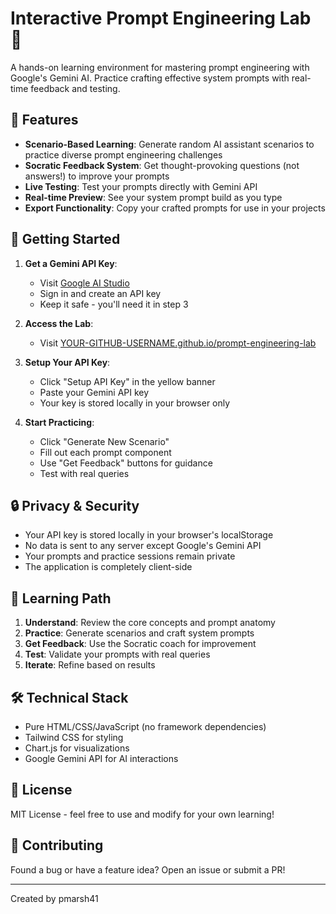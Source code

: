 # Interactive Prompt Engineering Lab 🚀

A hands-on learning environment for mastering prompt engineering with Google's Gemini AI. Practice crafting effective system prompts with real-time feedback and testing.

## 🌟 Features

- **Scenario-Based Learning**: Generate random AI assistant scenarios to practice diverse prompt engineering challenges
- **Socratic Feedback System**: Get thought-provoking questions (not answers!) to improve your prompts
- **Live Testing**: Test your prompts directly with Gemini API
- **Real-time Preview**: See your system prompt build as you type
- **Export Functionality**: Copy your crafted prompts for use in your projects

## 🚀 Getting Started

1. **Get a Gemini API Key**:
   - Visit [Google AI Studio](https://makersuite.google.com/app/apikey)
   - Sign in and create an API key
   - Keep it safe - you'll need it in step 3

2. **Access the Lab**:
   - Visit [YOUR-GITHUB-USERNAME.github.io/prompt-engineering-lab](https://YOUR-GITHUB-USERNAME.github.io/prompt-engineering-lab)

3. **Setup Your API Key**:
   - Click "Setup API Key" in the yellow banner
   - Paste your Gemini API key
   - Your key is stored locally in your browser only

4. **Start Practicing**:
   - Click "Generate New Scenario"
   - Fill out each prompt component
   - Use "Get Feedback" buttons for guidance
   - Test with real queries

## 🔒 Privacy & Security

- Your API key is stored locally in your browser's localStorage
- No data is sent to any server except Google's Gemini API
- Your prompts and practice sessions remain private
- The application is completely client-side

## 🎯 Learning Path

1. **Understand**: Review the core concepts and prompt anatomy
2. **Practice**: Generate scenarios and craft system prompts
3. **Get Feedback**: Use the Socratic coach for improvement
4. **Test**: Validate your prompts with real queries
5. **Iterate**: Refine based on results

## 🛠️ Technical Stack

- Pure HTML/CSS/JavaScript (no framework dependencies)
- Tailwind CSS for styling
- Chart.js for visualizations
- Google Gemini API for AI interactions

## 📝 License

MIT License - feel free to use and modify for your own learning!

## 🤝 Contributing

Found a bug or have a feature idea? Open an issue or submit a PR!

---

Created by pmarsh41
